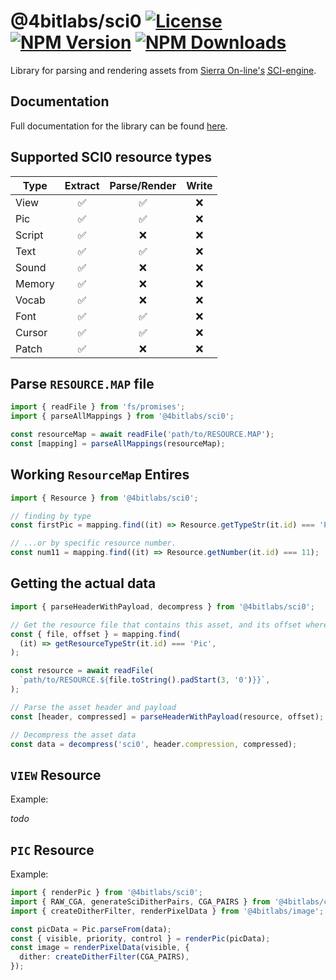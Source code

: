 # @4bitlabs/sci0 [![License][license]][npm] [![NPM Version][version]][npm] [![NPM Downloads][dl]][npm]

[npm]: https://www.npmjs.com/package/@4bitlabs/sci0
[version]: https://img.shields.io/npm/v/%404bitlabs%2Fsci0
[license]: https://img.shields.io/npm/l/%404bitlabs%2Fsci0
[dl]: https://img.shields.io/npm/dy/%404bitlabs%2Fsci0

Library for parsing and rendering assets from [Sierra On-line's][sierra] [<abbr title="Sierra Creative Interpreter">SCI</abbr>-engine][sci0].

## Documentation

Full documentation for the library can be found [here][docs].

[docs]: https://32bitkid.github.io/sci.js/modules/_4bitlabs_sci0.html

## Supported SCI0 resource types

| Type   | Extract | Parse/Render | Write |
| ------ | :-----: | :----------: | :---: |
| View   |   ✅    |      ✅      |  ❌   |
| Pic    |   ✅    |      ✅      |  ❌   |
| Script |   ✅    |      ❌      |  ❌   |
| Text   |   ✅    |      ✅      |  ❌   |
| Sound  |   ✅    |      ❌      |  ❌   |
| Memory |   ✅    |      ❌      |  ❌   |
| Vocab  |   ✅    |      ❌      |  ❌   |
| Font   |   ✅    |      ✅      |  ❌   |
| Cursor |   ✅    |      ✅      |  ❌   |
| Patch  |   ✅    |      ❌      |  ❌   |

## Parse `RESOURCE.MAP` file

```ts
import { readFile } from 'fs/promises';
import { parseAllMappings } from '@4bitlabs/sci0';

const resourceMap = await readFile('path/to/RESOURCE.MAP');
const [mapping] = parseAllMappings(resourceMap);
```

## Working `ResourceMap` Entires

```ts
import { Resource } from '@4bitlabs/sci0';

// finding by type
const firstPic = mapping.find((it) => Resource.getTypeStr(it.id) === 'Pic');

// ...or by specific resource number.
const num11 = mapping.find((it) => Resource.getNumber(it.id) === 11);
```

## Getting the actual data

```ts
import { parseHeaderWithPayload, decompress } from '@4bitlabs/sci0';

// Get the resource file that contains this asset, and its offset where the header starts.
const { file, offset } = mapping.find(
  (it) => getResourceTypeStr(it.id) === 'Pic',
);

const resource = await readFile(
  `path/to/RESOURCE.${file.toString().padStart(3, '0')}}`,
);

// Parse the asset header and payload
const [header, compressed] = parseHeaderWithPayload(resource, offset);

// Decompress the asset data
const data = decompress('sci0', header.compression, compressed);
```

## `VIEW` Resource

Example:

_todo_

## `PIC` Resource

Example:

```ts
import { renderPic } from '@4bitlabs/sci0';
import { RAW_CGA, generateSciDitherPairs, CGA_PAIRS } from '@4bitlabs/color';
import { createDitherFilter, renderPixelData } from '@4bitlabs/image';

const picData = Pic.parseFrom(data);
const { visible, priority, control } = renderPic(picData);
const image = renderPixelData(visible, {
  dither: createDitherFilter(CGA_PAIRS),
});
```

[sierra]: https://en.wikipedia.org/wiki/Sierra_Entertainment
[sci0]: http://sciwiki.sierrahelp.com/index.php/Sierra_Creative_Interpreter
